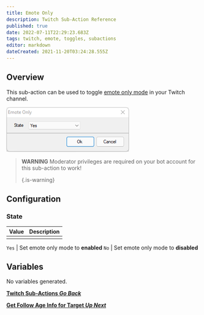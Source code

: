 ```yaml
---
title: Emote Only
description: Twitch Sub-Action Reference
published: true
date: 2022-07-11T22:29:23.683Z
tags: twitch, emote, toggles, subactions
editor: markdown
dateCreated: 2021-11-20T03:24:28.555Z
---
```


## Overview

This sub-action can be used to toggle [emote only mode](https://help.twitch.tv/s/article/how-to-manage-harassment-in-chat?language=en_US#EnableEmoteOnlyMode) in your Twitch channel.

![emote_only.png](/emote_only.png)

> **WARNING** Moderator privileges are required on your bot account for this sub-action to work! 
> 
> {.is-warning}


## Configuration

### State

| Value | Description |
| -----:|:----------- |
|       |             |


`Yes` | Set emote only mode to **enabled** `No` | Set emote only mode to **disabled**

## Variables
No variables generated.


<section class="btn-grid my-5">
    
  [<i class="mdi mdi-chevron-left"></i>**Twitch Sub-Actions *Go Back***](/en/Sub-Actions/Twitch)
  
  [<i class="mdi mdi-twitch text--twitch"></i>**Get Follow Age Info for Target *Up Next***](/en/Sub-Actions/Twitch/Get-Follow-Age)
  
</section>